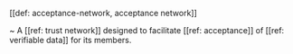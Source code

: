 [[def: acceptance-network, acceptance network]]

~ A [[ref: trust network]] designed to facilitate [[ref: acceptance]] of [[ref: verifiable data]] for its members.
